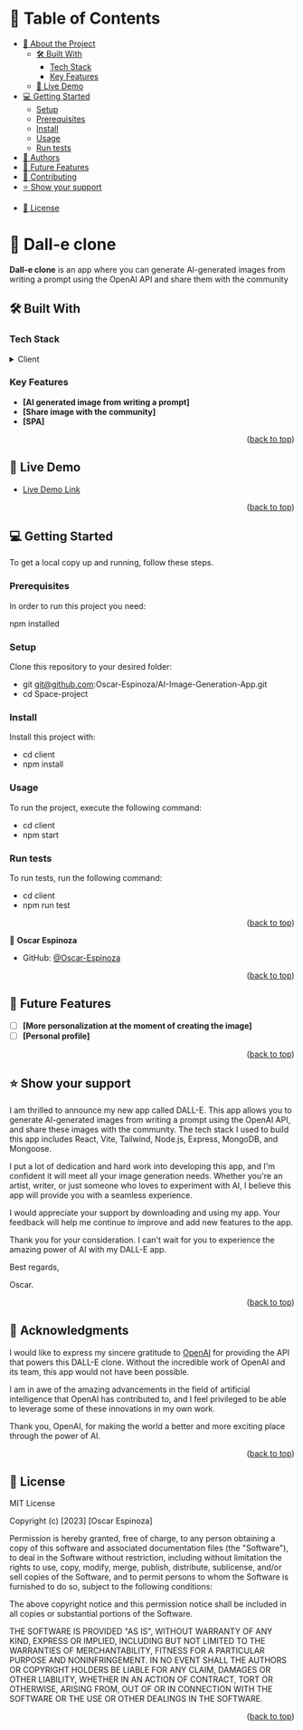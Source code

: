 <a name="readme-top"></a>

# 📗 Table of Contents

- [📖 About the Project](#about-project)
  - [🛠 Built With](#built-with)
    - [Tech Stack](#tech-stack)
    - [Key Features](#key-features)
  - [🚀 Live Demo](#live-demo)
- [💻 Getting Started](#getting-started)
  - [Setup](#setup)
  - [Prerequisites](#prerequisites)
  - [Install](#install)
  - [Usage](#usage)
  - [Run tests](#run-tests)
- [👥 Authors](#authors)
- [🔭 Future Features](#future-features)
- [🤝 Contributing](#contributing)
- [⭐️ Show your support](#support)
<!-- - [🙏 Acknowledgements](#acknowledgements) -->
<!-- - [❓ FAQ (OPTIONAL)](#faq) -->
- [📝 License](#license)

<!-- PROJECT DESCRIPTION -->

# 📖 Dall-e clone <a name="about-project"></a>

**Dall-e clone** is an app where you can generate AI-generated images from writing a prompt using the OpenAI API and share them with the community

## 🛠 Built With <a name="built-with"></a>

### Tech Stack <a name="tech-stack"></a>

<details>
  <summary>Client</summary>
  <ul>
    <li><a href="https://reactjs.org/">React.js</a></li>
    <li><a href="https://reactjs.org/">Vite</a></li>
    <li><a href="https://reactjs.org/">HTML</a></li>
    <li><a href="https://reactjs.org/">Tailwind</a></li>
    <li><a href="https://reactjs.org/">Mongodb</a></li>
    <li><a href="https://reactjs.org/">Nodejs</a></li>
    <li><a href="https://reactjs.org/">Express</a></li>
    <li><a href="https://reactjs.org/">Mongoose</a></li>
  </ul>
</details>

<!-- Features -->

### Key Features <a name="key-features"></a>

- **[AI generated image from writing a prompt]**
- **[Share image with the community]**
- **[SPA]**

<p align="right">(<a href="#readme-top">back to top</a>)</p>

<!-- LIVE DEMO -->

## 🚀 Live Demo <a name="live-demo"></a>

- [Live Demo Link]()

<p align="right">(<a href="#readme-top">back to top</a>)</p>

<!-- GETTING STARTED -->

## 💻 Getting Started <a name="getting-started"></a>

To get a local copy up and running, follow these steps.

### Prerequisites

In order to run this project you need:

npm installed

### Setup

Clone this repository to your desired folder:

  - git git@github.com:Oscar-Espinoza/AI-Image-Generation-App.git
  - cd Space-project

### Install

Install this project with:

- cd client
- npm install

### Usage

To run the project, execute the following command:

- cd client
- npm start

### Run tests

To run tests, run the following command:

- cd client
- npm run test

<p align="right">(<a href="#readme-top">back to top</a>)</p>

👤 **Oscar Espinoza**

- GitHub: [@Oscar-Espinoza](https://github.com/Oscar-Espinoza)

<p align="right">(<a href="#readme-top">back to top</a>)</p>

<!-- FUTURE FEATURES -->

## 🔭 Future Features <a name="future-features"></a>

- [ ] **[More personalization at the moment of creating the image]**
- [ ] **[Personal profile]**

<p align="right">(<a href="#readme-top">back to top</a>)</p>

## ⭐️ Show your support <a name="support"></a>

I am thrilled to announce my new app called DALL-E. This app allows you to generate AI-generated images from writing a prompt using the OpenAI API, and share these images with the community. The tech stack I used to build this app includes React, Vite, Tailwind, Node.js, Express, MongoDB, and Mongoose.

I put a lot of dedication and hard work into developing this app, and I'm confident it will meet all your image generation needs. Whether you're an artist, writer, or just someone who loves to experiment with AI, I believe this app will provide you with a seamless experience.

I would appreciate your support by downloading and using my app. Your feedback will help me continue to improve and add new features to the app.

Thank you for your consideration. I can't wait for you to experience the amazing power of AI with my DALL-E app.

Best regards,

Oscar.

<p align="right">(<a href="#readme-top">back to top</a>)</p>

## 🙏 Acknowledgments <a name="acknowledgements"></a>

I would like to express my sincere gratitude to [OpenAI](https://openai.com/) for providing the API that powers this DALL-E clone. Without the incredible work of OpenAI and its team, this app would not have been possible.

I am in awe of the amazing advancements in the field of artificial intelligence that OpenAI has contributed to, and I feel privileged to be able to leverage some of these innovations in my own work.

Thank you, OpenAI, for making the world a better and more exciting place through the power of AI.

<p align="right">(<a href="#readme-top">back to top</a>)</p>

## 📝 License <a name="license"></a>

MIT License

Copyright (c) [2023] [Oscar Espinoza]

Permission is hereby granted, free of charge, to any person obtaining a copy
of this software and associated documentation files (the "Software"), to deal
in the Software without restriction, including without limitation the rights
to use, copy, modify, merge, publish, distribute, sublicense, and/or sell
copies of the Software, and to permit persons to whom the Software is
furnished to do so, subject to the following conditions:

The above copyright notice and this permission notice shall be included in all
copies or substantial portions of the Software.

THE SOFTWARE IS PROVIDED "AS IS", WITHOUT WARRANTY OF ANY KIND, EXPRESS OR
IMPLIED, INCLUDING BUT NOT LIMITED TO THE WARRANTIES OF MERCHANTABILITY,
FITNESS FOR A PARTICULAR PURPOSE AND NONINFRINGEMENT. IN NO EVENT SHALL THE
AUTHORS OR COPYRIGHT HOLDERS BE LIABLE FOR ANY CLAIM, DAMAGES OR OTHER
LIABILITY, WHETHER IN AN ACTION OF CONTRACT, TORT OR OTHERWISE, ARISING FROM,
OUT OF OR IN CONNECTION WITH THE SOFTWARE OR THE USE OR OTHER DEALINGS IN THE
SOFTWARE.

<p align="right">(<a href="#readme-top">back to top</a>)</p>

